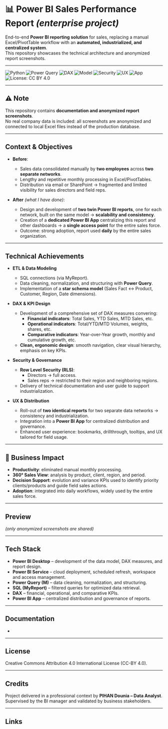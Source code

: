 # 📊 Power BI Sales Performance Report *(enterprise project)*

End-to-end **Power BI reporting solution** for sales, replacing a manual Excel/PivotTable workflow with an **automated, industrialized, and centralized system**.  
This repository showcases the technical architecture and anonymized report screenshots. 

---

![Python](https://img.shields.io/badge/SQL-Data%20Queries-blue)
![Power Query](https://img.shields.io/badge/ETL-Power%20Query-green)
![DAX](https://img.shields.io/badge/DAX-%20Measures-orange)
![Model](https://img.shields.io/badge/Model-Star%20Schema-lightgrey)
![Security](https://img.shields.io/badge/RLS-Row%20Level%20Security-red)
![UX](https://img.shields.io/badge/UX-Optimized%20Design-purple)
![App](https://img.shields.io/badge/Deployment-Power%20BI%20App-brightgreen)
![License: CC BY 4.0](https://img.shields.io/badge/License-CC%20BY%204.0-yellow)


---

## ⚠️ **Note**  
This repository contains **documentation and anonymized report screenshots**.  
No real company data is included: all screenshots are anonymized and connected to local Excel files instead of the production database.


---

## Context & Objectives
- **Before**:  
  - Sales data consolidated manually by **two employees** across **two separate networks**.  
  - Lengthy and repetitive monthly processing in Excel/PivotTables.  
  - Distribution via email or SharePoint → fragmented and limited visibility for sales directors and field reps.  

- **After** *(what I have done)*:  
  - Design and development of **two twin Power BI reports**, one for each network, built on the same model → **scalability and consistency**.  
  - Creation of a **dedicated Power BI App** centralizing this report and other dashboards → a **single access point** for the entire sales force.  
  - Outcome: strong adoption, report used **daily** by the entire sales organization.
    
---

## Technical Achievements
- **ETL & Data Modeling**  
  - SQL connections (via MyReport).
  - Data cleaning, normalization, and structuring with **Power Query**.  
  - Implementation of a **star schema model** (Sales Fact ↔ Product, Customer, Region, Date dimensions).  

- **DAX & KPI Design**  
  - Development of a comprehensive set of DAX measures convering:  
    - **Financial indicators**: Total Sales, YTD Sales, MTD Sales, etc.  
    - **Operational indicators**: Total/YTD/MTD Volumes, weights, shares, etc.  
    - **Comparative indicators**: Year-over-Year growth, monthly and cumulative growth, etc.  
  - **Clean, ergonomic design**: smooth navigation, clear visual hierarchy, emphasis on key KPIs.  

- **Security & Governance**  
  - **Row Level Security (RLS)**:  
    - Directors → full access.  
    - Sales reps → restricted to their region and neighboring regions.  
  - Delivery of technical documentation and user guide to support industrialization.  

- **UX & Distribution**  
  - Roll-out of **two identical reports** for two separate data networks → consistency and industrialization.  
  - Integration into a **Power BI App** for centralized distribution and governance.  
  - Enhanced user experience: bookmarks, drillthrough, tooltips, and UX tailored for field usage.

---

## 🎯 Business Impact
- **Productivity**: eliminated manual monthly processing.  
- **360° Sales View**: analysis by product, client, region, and period.  
- **Decision Support**: evolution and variance KPIs used to identify priority clients/products and guide field sales actions.  
- **Adoption**: integrated into daily workflows, widely used by the entire sales force.

---

## Preview
*(only anonymized screenshots are shared)*

---

## Tech Stack
- **Power BI Desktop** – development of the data model, DAX measures, and report design.  
- **Power BI Service** – cloud deployment, scheduled refresh, workspace and access management.  
- **Power Query (M)** – data cleaning, normalization, and structuring.  
- **SQL (MyReport)** – filtered queries for optimized data retrieval.  
- **DAX** – financial, operational, and comparative KPIs.   
- **Power BI App** – centralized distribution and governance of reports.

---

## Documentation
-


---

## License

Creative Commons Attribution 4.0 International License (CC-BY 4.0).

---

## Credits
Project delivered in a professional context by **PIHAN Dounia – Data Analyst**.  
Supervised by the BI manager and validated by business stakeholders.  

---

## Links


